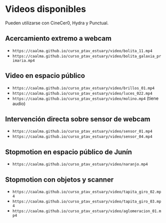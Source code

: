 # Videos disponibles


Pueden utilizarse con CineCer0, Hydra y Punctual.


## Acercamiento extremo a webcam

+ `https://caalma.github.io/curso_ptav_estuary/video/bolita_11.mp4`
+ `https://caalma.github.io/curso_ptav_estuary/video/bolita_galaxia_primaria.mp4`

## Video en espacio público

+ `https://caalma.github.io/curso_ptav_estuary/video/brillos_01.mp4`
+ `https://caalma.github.io/curso_ptav_estuary/video/luces_022.mp4`
+ `https://caalma.github.io/curso_ptav_estuary/video/molino.mp4` (tiene audio)


## Intervención directa sobre sensor de webcam

+ `https://caalma.github.io/curso_ptav_estuary/video/sensor_01.mp4`
+ `https://caalma.github.io/curso_ptav_estuary/video/sensor_04.mp4`

## Stopmotion en espacio público de Junín

+ `https://caalma.github.io/curso_ptav_estuary/video/naranjo.mp4`

## Stopmotion con objetos y scanner

+ `https://caalma.github.io/curso_ptav_estuary/video/tapita_giro_02.mp4`
+ `https://caalma.github.io/curso_ptav_estuary/video/tapita_giro_03.mp4`
+ `https://caalma.github.io/curso_ptav_estuary/video/aglomeracion_01.mp4`
